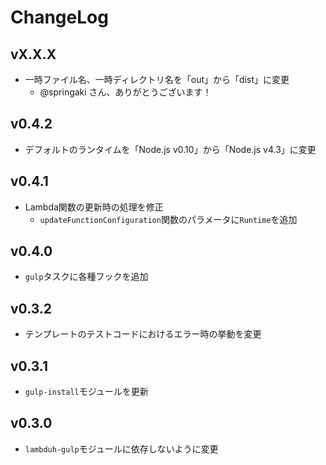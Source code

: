 
# ChangeLog

## vX.X.X

* 一時ファイル名、一時ディレクトリ名を「out」から「dist」に変更
    * @springaki さん、ありがとうございます！

## v0.4.2

* デフォルトのランタイムを「Node.js v0.10」から「Node.js v4.3」に変更

## v0.4.1

* Lambda関数の更新時の処理を修正
    * `updateFunctionConfiguration`関数のパラメータに`Runtime`を追加

## v0.4.0

* `gulp`タスクに各種フックを追加

## v0.3.2

* テンプレートのテストコードにおけるエラー時の挙動を変更

## v0.3.1

* `gulp-install`モジュールを更新

## v0.3.0

* `lambduh-gulp`モジュールに依存しないように変更

